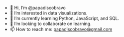 - 👋 Hi, I’m @papadiscobravo
- 👀 I’m interested in data visualizations.
- 🌱 I’m currently learning Python, JavaScript, and SQL.
- 💞️ I’m looking to collaborate on learning.
- 📫 How to reach me: papadiscobravo@gmail.com

<!---
papadiscobravo/papadiscobravo is a ✨ special ✨ repository because its `README.md` (this file) appears on your GitHub profile.
You can click the Preview link to take a look at your changes.
--->
